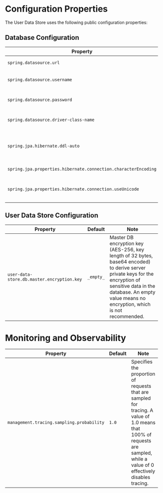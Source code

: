 # Configuration Properties

The User Data Store uses the following public configuration properties:

## Database Configuration

| Property                                                       | Default   | Note                                                |
|----------------------------------------------------------------|-----------|-----------------------------------------------------|
| `spring.datasource.url`                                        | `_empty_` | Database JDBC URL                                   |
| `spring.datasource.username`                                   | `_empty_` | Database JDBC username                              |
| `spring.datasource.password`                                   | `_empty_` | Database JDBC password                              |
| `spring.datasource.driver-class-name`                          | `_empty_` | Datasource JDBC class name                          | 
| `spring.jpa.hibernate.ddl-auto`                                | `none`    | Configuration of automatic database schema creation | 
| `spring.jpa.properties.hibernate.connection.characterEncoding` | `_empty_` | Character encoding                                  |
| `spring.jpa.properties.hibernate.connection.useUnicode`        | `_empty_` | Character encoding - Unicode support                |


## User Data Store Configuration

| Property                                   | Default   | Note                                                                                                                                                                                                                         |
|--------------------------------------------|-----------|------------------------------------------------------------------------------------------------------------------------------------------------------------------------------------------------------------------------------|
| `user-data-store.db.master.encryption.key` | `_empty_` | Master DB encryption key (AES-256, key length of 32 bytes, base64 encoded) to derive server private keys for the encryption of sensitive data in the database. An empty value means no encryption, which is not recommended. |  

# Monitoring and Observability

| Property                                  | Default | Note                                                                                                                                                                        |
|-------------------------------------------|---------|-----------------------------------------------------------------------------------------------------------------------------------------------------------------------------|
| `management.tracing.sampling.probability` | `1.0`   | Specifies the proportion of requests that are sampled for tracing. A value of 1.0 means that 100% of requests are sampled, while a value of 0 effectively disables tracing. |